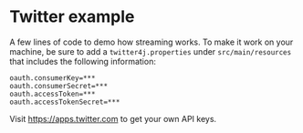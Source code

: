 Twitter example
===============

A few lines of code to demo how streaming works.
To make it work on your machine, be sure to add a `twitter4j.properties` under `src/main/resources` that includes the following information:

    oauth.consumerKey=***
    oauth.consumerSecret=***
    oauth.accessToken=***
    oauth.accessTokenSecret=***

Visit https://apps.twitter.com to get your own API keys.

